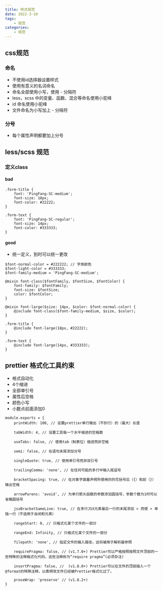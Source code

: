 ```yaml
---
title: 样式规范
date: 2022-3-10
tags:
    - 规范
categories:
    - 规范
---
```


## css规范

### 命名

- 不使用id选择器设置样式
- 使用有意义的名词命名
- 命名全部使用小写，使用 - 分隔符
- less，scss 中的变量、函数、混合等命名使用小驼峰
- id 命名使用小驼峰
- 文件命名为小写加上 - 分隔符

### 分号

- 每个属性声明都要加上分号

## less/scss 规范

### 定义class

#### bad

```
.form-title {
    font: 'PingFang-SC-medium';
    font-size: 18px;
    font-color: #22222;
}

.form-text {
    font: 'PingFang-SC-regular';
    font-size: 14px;
    font-color: #333333;
}
```

#### good 

- 统一定义，到时可以统一更改

```
$font-normal-color = #222222; // 字体颜色
$font-light-color = #333333;
$font-family-medium = 'PingFang-SC-medium';

@mixin font-class($fontFamily, $fontSize, $fontColor) {
    font-family: $fontFamily;
    font-size: $fontSize;
    color: $fontColor;
}

@mixin font-large($size: 14px, $color: $font-normal-color) {
    @include font-class($font-family-medium, $size, $color);
}

.form-title {
    @include font-large(18px, #22222);
}

.form-text {
    @include font-large(14px, #333333);
}
```
  
## prettier 格式化工具约束

- 格式自动化
- 4个缩进
- 全部单引号
- 属性后空格
- 颜色小写
- 小数点前面添加0

```
module.exports = {
    printWidth: 100, // 设置prettier单行输出（不折行）的（最大）长度

    tabWidth: 4, // 设置工具每一个水平缩进的空格数

    useTabs: false, // 使用tab（制表位）缩进而非空格

    semi: false, // 在语句末尾添加分号

    singleQuote: true, // 使用单引号而非双引号

    trailingComma: 'none', // 在任何可能的多行中输入尾逗号

    bracketSpacing: true, // 在对象字面量声明所使用的的花括号后（{）和前（}）输出空格

    arrowParens: 'avoid', // 为单行箭头函数的参数添加圆括号，参数个数为1时可以省略圆括号

    jsxBracketSameLine: true, // 在多行JSX元素最后一行的末尾添加 > 而使 > 单独一行（不适用于自闭和元素）

    rangeStart: 0, // 只格式化某个文件的一部分

    rangeEnd: Infinity, // 只格式化某个文件的一部分

    filepath: 'none', // 指定文件的输入路径，这将被用于解析器参照

    requirePragma: false, // (v1.7.0+) Prettier可以严格按照按照文件顶部的一些特殊的注释格式化代码，这些注释称为“require pragma”(必须杂注)

    insertPragma: false, //  (v1.8.0+) Prettier可以在文件的顶部插入一个 @format的特殊注释，以表明改文件已经被Prettier格式化过了。

    proseWrap: 'preserve' // (v1.8.2+)
}
```

